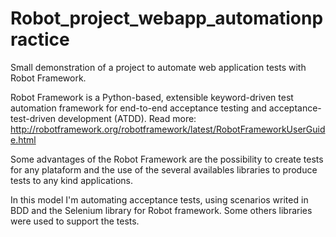 # Robot_project_webapp_automationpractice
Small demonstration of a project to automate web application tests with Robot Framework.

Robot Framework is a Python-based, extensible keyword-driven test automation framework for end-to-end acceptance testing and acceptance-test-driven development (ATDD). Read more: http://robotframework.org/robotframework/latest/RobotFrameworkUserGuide.html

Some advantages of the Robot Framework are the possibility to create tests for any plataform and the use of the several availables libraries to produce tests to any kind applications.

In this model I'm automating acceptance tests, using scenarios writed in BDD and the Selenium library for Robot framework.
Some others libraries were used to support the tests.
